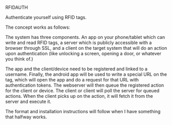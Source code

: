 RFIDAUTH

Authenticate yourself using RFID tags.

The concept works as follows:

The system has three components. An app on your phone/tablet which can write
and read RFID tags, a server which is publicly accessible with a browser 
through SSL, and a client on the target system that will do an action upon 
authentication (like unlocking a screen, opening a door, or whatever you 
think of.)

The app and the client/device need to be registered and linked to a username.
Finally, the android app will be used to write a special URL on the tag,
which will open the app and do a request for that URL with authentication 
tokens. The webserver will then queue the registered action for the client or
device. The client or client will poll the server for queued actions. When
the client picks up on the action, it will fetch it from the server and 
execute it.

The format and installation instructions will follow when I have something
that halfway works.

